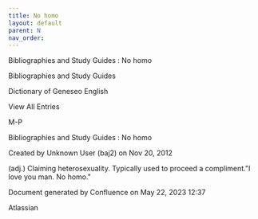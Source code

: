 ```yaml
---
title: No homo
layout: default
parent: N
nav_order:
---
```


Bibliographies and Study Guides : No homo

Bibliographies and Study Guides

Dictionary of Geneseo English

View All Entries

M-P

Bibliographies and Study Guides : No homo

Created by  Unknown User (baj2) on Nov 20, 2012

(adj.) Claiming heterosexuality. Typically used to proceed a compliment.&quot;I love you man. No homo.&quot;

Document generated by Confluence on May 22, 2023 12:37

Atlassian
